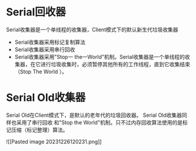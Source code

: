 # Serial回收器
Serial收集器是一个单线程的收集器，Client模式下的默认新生代垃圾收集器
- Serial收集器采用标记复制算法
- Serial收集器采用串行回收
- Serial收集器采用"Stop一 the一World"机制。Serial收集器是一个单线程的收集器，在它进行垃圾收集时，必须暂停其他所有的工作线程，直到它收集结束（Stop The World ）。


# Serial Old收集器

Serial Old在Client模式下，是默认的老年代的垃圾回收器。
Serial Old收集器同样也采用了串行回收 和"Stop the World"机制。只不过内存回收算法使用的是标记压缩（标记整理）算法。

![[Pasted image 20231226120231.png]]